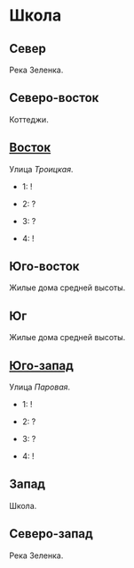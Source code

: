 # Школа

## Север

Река Зеленка.

## Северо-восток

Коттеджи.

## [Восток](./540075.md)

Улица *Троицкая*.

* 1:    !
* 2:    ?

* 3:    ?
* 4:    !

## Юго-восток

Жилые дома средней высоты.

## Юг

Жилые дома средней высоты.

## [Юго-запад](./530080.md)

Улица *Паровая*.

* 1:    !
* 2:    ?

* 3:    ?
* 4:    !

## Запад

Школа.

## Северо-запад

Река Зеленка.

